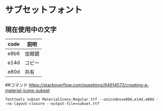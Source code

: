 # サブセットフォント
## 現在使用中の文字
| code | 説明 |
| -- | -- |
| e8b6 | 虫眼鏡 |
| e14d | コピー |
| e80d | 共有 |

##コマンド
https://stackoverflow.com/questions/64614572/creating-a-material-icons-subset

```
fonttools subset MaterialIcons-Regular.ttf --unicodes=e8b6,e14d,e80d --no-layout-closure --output-file=subset.ttf
```